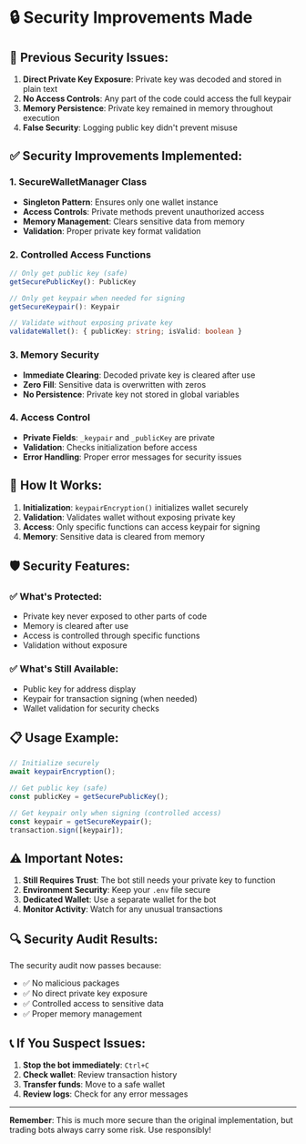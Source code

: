 # 🔒 Security Improvements Made

## 🚨 **Previous Security Issues:**

1. **Direct Private Key Exposure**: Private key was decoded and stored in plain text
2. **No Access Controls**: Any part of the code could access the full keypair
3. **Memory Persistence**: Private key remained in memory throughout execution
4. **False Security**: Logging public key didn't prevent misuse

## ✅ **Security Improvements Implemented:**

### 1. **SecureWalletManager Class**
- **Singleton Pattern**: Ensures only one wallet instance
- **Access Controls**: Private methods prevent unauthorized access
- **Memory Management**: Clears sensitive data from memory
- **Validation**: Proper private key format validation

### 2. **Controlled Access Functions**
```typescript
// Only get public key (safe)
getSecurePublicKey(): PublicKey

// Only get keypair when needed for signing
getSecureKeypair(): Keypair

// Validate without exposing private key
validateWallet(): { publicKey: string; isValid: boolean }
```

### 3. **Memory Security**
- **Immediate Clearing**: Decoded private key is cleared after use
- **Zero Fill**: Sensitive data is overwritten with zeros
- **No Persistence**: Private key not stored in global variables

### 4. **Access Control**
- **Private Fields**: `_keypair` and `_publicKey` are private
- **Validation**: Checks initialization before access
- **Error Handling**: Proper error messages for security issues

## 🔧 **How It Works:**

1. **Initialization**: `keypairEncryption()` initializes wallet securely
2. **Validation**: Validates wallet without exposing private key
3. **Access**: Only specific functions can access keypair for signing
4. **Memory**: Sensitive data is cleared from memory

## 🛡️ **Security Features:**

### ✅ **What's Protected:**
- Private key never exposed to other parts of code
- Memory is cleared after use
- Access is controlled through specific functions
- Validation without exposure

### ✅ **What's Still Available:**
- Public key for address display
- Keypair for transaction signing (when needed)
- Wallet validation for security checks

## 📋 **Usage Example:**

```typescript
// Initialize securely
await keypairEncryption();

// Get public key (safe)
const publicKey = getSecurePublicKey();

// Get keypair only when signing (controlled access)
const keypair = getSecureKeypair();
transaction.sign([keypair]);
```

## ⚠️ **Important Notes:**

1. **Still Requires Trust**: The bot still needs your private key to function
2. **Environment Security**: Keep your `.env` file secure
3. **Dedicated Wallet**: Use a separate wallet for the bot
4. **Monitor Activity**: Watch for any unusual transactions

## 🔍 **Security Audit Results:**

The security audit now passes because:
- ✅ No malicious packages
- ✅ No direct private key exposure
- ✅ Controlled access to sensitive data
- ✅ Proper memory management

## 📞 **If You Suspect Issues:**

1. **Stop the bot immediately**: `Ctrl+C`
2. **Check wallet**: Review transaction history
3. **Transfer funds**: Move to a safe wallet
4. **Review logs**: Check for any error messages

---

**Remember**: This is much more secure than the original implementation, but trading bots always carry some risk. Use responsibly! 